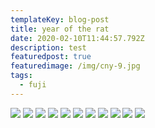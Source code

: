 ```yaml
---
templateKey: blog-post
title: year of the rat
date: 2020-02-10T11:44:57.792Z
description: test
featuredpost: true
featuredimage: /img/cny-9.jpg
tags:
  - fuji
---
```

![](/img/cny-1.jpg)
![](/img/cny-2.jpg)
![](/img/cny-3.jpg)
![](/img/cny-4.jpg)
![](/img/cny-5.jpg)
![](/img/cny-6.jpg)
![](/img/cny-7.jpg)
![](/img/cny-8.jpg)
![](/img/cny-9.jpg)
![](/img/cny-14.jpg)
![](/img/cny-1.jpg)
